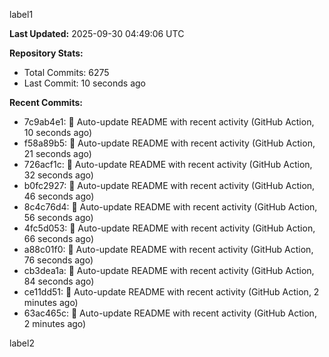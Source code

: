 
label1 
<!-- ACTIVITY_START -->
**Last Updated:** 2025-09-30 04:49:06 UTC

**Repository Stats:**
- Total Commits: 6275
- Last Commit: 10 seconds ago

**Recent Commits:**
- 7c9ab4e1: 🤖 Auto-update README with recent activity (GitHub Action, 10 seconds ago)
- f58a89b5: 🤖 Auto-update README with recent activity (GitHub Action, 21 seconds ago)
- 726acf1c: 🤖 Auto-update README with recent activity (GitHub Action, 32 seconds ago)
- b0fc2927: 🤖 Auto-update README with recent activity (GitHub Action, 46 seconds ago)
- 8c4c76d4: 🤖 Auto-update README with recent activity (GitHub Action, 56 seconds ago)
- 4fc5d053: 🤖 Auto-update README with recent activity (GitHub Action, 66 seconds ago)
- a88c01f0: 🤖 Auto-update README with recent activity (GitHub Action, 76 seconds ago)
- cb3dea1a: 🤖 Auto-update README with recent activity (GitHub Action, 84 seconds ago)
- ce11dd51: 🤖 Auto-update README with recent activity (GitHub Action, 2 minutes ago)
- 63ac465c: 🤖 Auto-update README with recent activity (GitHub Action, 2 minutes ago)
<!-- ACTIVITY_END -->

label2
